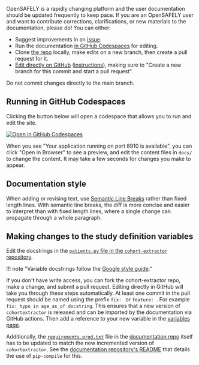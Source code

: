 OpenSAFELY is a rapidly changing platform and the user documentation should be updated frequently to keep pace.
If you are an OpenSAFELY user and want to contribute corrections, clarifications, or new materials to the documentation, please do!
You can either:

* Suggest improvements in an [issue](https://github.com/opensafely/documentation/issues).
* Run the documentation [in GitHub Codespaces](#running-in-github-codespaces) for editing.
* Clone [the repo](https://github.com/opensafely/documentation) locally, make edits on a new branch, then create a pull request for it.
* [Edit directly on GitHub](https://github.com/opensafely/documentation/tree/main/docs) ([instructions](https://docs.github.com/en/github/managing-files-in-a-repository/editing-files-in-your-repository)), making sure to "Create a new branch for this commit and start a pull request".

Do not commit changes directly to the main branch.

## Running in GitHub Codespaces

Clicking the button below will open a codespace
that allows you to run and edit the site.

[![Open in GitHub Codespaces](https://github.com/codespaces/badge.svg)](https://codespaces.new/opensafely/documentation)

When you see "Your application running on port 8910 is available",
you can click "Open in Browser" to see a preview,
and edit the content files in `docs/` to change the content.
It may take a few seconds for changes you make to appear.

## Documentation style

When adding or revising text, use [Semantic Line Breaks](https://sembr.org/) rather than fixed length lines.
With semantic line breaks, the diff is more concise and easier to interpret than with fixed length lines,
where a single change can propagate through a whole paragraph.

## Making changes to the study definition variables

Edit the docstrings in the [`patients.py` file in the `cohort-extractor` repository](https://github.com/opensafely-core/cohort-extractor/blob/master/cohortextractor/patients.py).

!!! note "Variable docstrings follow the [Google style guide](https://google.github.io/styleguide/pyguide.html#383-functions-and-methods)."

If you don't have write access, you can fork the cohort-extractor repo, make a change, and submit a pull request.
Editing directly in GitHub will take you through these steps automatically.
At least one commit in the pull request should be named using the prefix `fix: ` or `feature: `. For example `fix: typo in age_as_of docstring`.
This ensures that a new version of `cohortextractor` is released and can be imported by the documentation via GitHub actions.
Then add a reference to your new variable in the [variables page](legacy/study-def-variables.md).

Additionally, the
[`requirements.prod.txt`](https://github.com/opensafely/documentation/blob/main/requirements.prod.txt)
file in the [documentation
repo](https://github.com/opensafely/documentation) itself has to be
updated to match the new incremented version of `cohortextractor`. See
the [documentation repository's
README](https://github.com/opensafely/documentation#building-locally-and-testing)
that details the use of `pip-compile` for this.
